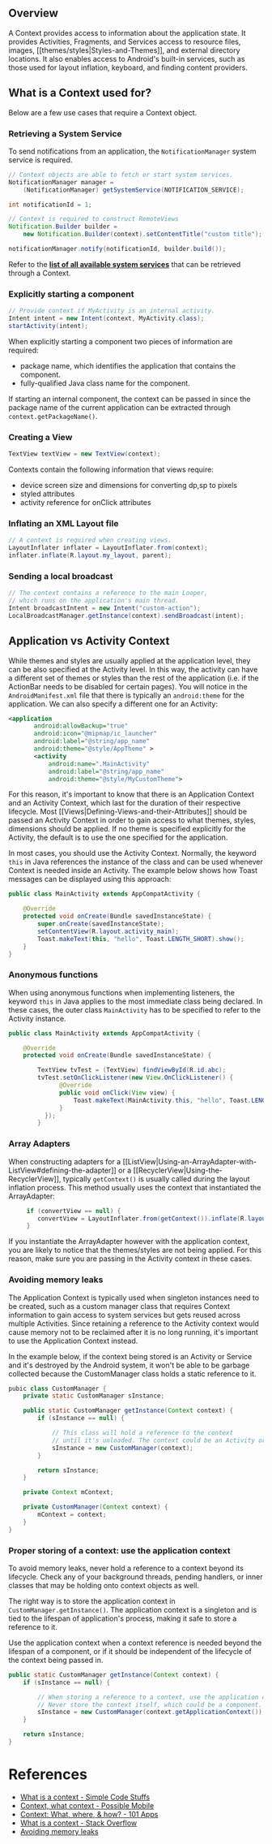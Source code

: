 ## Overview

A Context provides access to information about the application state.  It provides Activities, Fragments, and Services access to resource files, images, [[themes/styles|Styles-and-Themes]], and external directory locations.  It also enables access to Android's built-in services, such as those used for layout inflation, keyboard, and finding content providers.

## What is a Context used for?

Below are a few use cases that require a Context object.

### Retrieving a System Service

To send notifications from an application, the `NotificationManager` system service is required.

```java
// Context objects are able to fetch or start system services.
NotificationManager manager = 
    (NotificationManager) getSystemService(NOTIFICATION_SERVICE);

int notificationId = 1;

// Context is required to construct RemoteViews
Notification.Builder builder = 
    new Notification.Builder(context).setContentTitle("custom title");

notificationManager.notify(notificationId, builder.build());
```

Refer to the **[list of all available system services](http://developer.android.com/reference/android/content/Context.html#getSystemService(java.lang.String))** that can be retrieved through a Context.

### Explicitly starting a component

```java
// Provide context if MyActivity is an internal activity.
Intent intent = new Intent(context, MyActivity.class);
startActivity(intent);
```

When explicitly starting a component two pieces of information are required:
* package name, which identifies the application that contains the component.
* fully-qualified Java class name for the component.

If starting an internal component, the context can be passed in since the package name of the current application can be extracted through `context.getPackageName()`.

### Creating a View

```java
TextView textView = new TextView(context);
```

Contexts contain the following information that views require:
* device screen size and dimensions for converting dp,sp to pixels
* styled attributes
* activity reference for onClick attributes


### Inflating an XML Layout file

```java
// A context is required when creating views.
LayoutInflater inflater = LayoutInflater.from(context);
inflater.inflate(R.layout.my_layout, parent);
```

### Sending a local broadcast
```java
// The context contains a reference to the main Looper, 
// which runs on the application's main thread.
Intent broadcastIntent = new Intent("custom-action");
LocalBroadcastManager.getInstance(context).sendBroadcast(intent);
```

## Application vs Activity Context

While themes and styles are usually applied at the application level, they can be also specified at the Activity level.  In this way, the activity can have a different set of themes or styles than the rest of the application (i.e. if the ActionBar needs to be disabled for certain pages).   You will notice in the `AndroidManifest.xml` file that there is typically an `android:theme` for the application.  We can also specify a different one for an Activity:

```xml
<application
       android:allowBackup="true"
       android:icon="@mipmap/ic_launcher"
       android:label="@string/app_name"
       android:theme="@style/AppTheme" >
       <activity
           android:name=".MainActivity"
           android:label="@string/app_name"
           android:theme="@style/MyCustomTheme">
```

For this reason, it's important to know that there is an Application Context and an Activity Context, which last for the duration of their respective lifecycle.  Most [[Views|Defining-Views-and-their-Attributes]] should be passed an Activity Context in order to gain access to what themes, styles, dimensions should be applied.   If no theme is specified explicitly for the Activity, the default is to use the one specified for the application.

In most cases, you should use the Activity Context.  Normally, the keyword `this` in Java references the instance of the class and can be used whenever Context is needed inside an Activity.  The example below shows how Toast messages can be displayed using this approach:

```java
public class MainActivity extends AppCompatActivity {

    @Override
    protected void onCreate(Bundle savedInstanceState) {
        super.onCreate(savedInstanceState);
        setContentView(R.layout.activity_main);  
        Toast.makeText(this, "hello", Toast.LENGTH_SHORT).show();
    }
}
```

### Anonymous functions

When using anonymous functions when implementing listeners, the keyword `this` in Java applies to the most immediate class being declared.  In these cases, the outer class `MainActivity` has to be specified to refer to the Activity instance.  

```java
public class MainActivity extends AppCompatActivity {

    @Override
    protected void onCreate(Bundle savedInstanceState) {

        TextView tvTest = (TextView) findViewById(R.id.abc);
        tvTest.setOnClickListener(new View.OnClickListener() {
              @Override
              public void onClick(View view) {
                  Toast.makeText(MainActivity.this, "hello", Toast.LENGTH_SHORT).show();
              }
          });
        }
```

### Array Adapters

When constructing adapters for a [[ListView|Using-an-ArrayAdapter-with-ListView#defining-the-adapter]] or a [[RecyclerView|Using-the-RecyclerView]], typically `getContext()` is usually called during the layout inflation process.  This method usually uses the context that instantiated the ArrayAdapter:

```java
     if (convertView == null) {
        convertView = LayoutInflater.from(getContext()).inflate(R.layout.item_user, parent, false);
     }
```

If you instantiate the ArrayAdapter however with the application context, you are likely to notice that the themes/styles are not being applied.  For this reason, make sure you are passing in the Activity context in these cases.

### Avoiding memory leaks

The Application Context is typically used when singleton instances need to be created, such as a custom manager class that requires Context information to gain access to system services but gets reused across multiple Activities.  Since retaining a reference to the Activity context would cause memory not to be reclaimed after it is no long running, it's important to use the Application Context instead.

In the example below, if the context being stored is an Activity or Service and it's destroyed by the Android system, it won't be able to be garbage collected because the CustomManager class holds a static reference to it.

```java
pubic class CustomManager {
    private static CustomManager sInstance;

    public static CustomManager getInstance(Context context) {
        if (sInstance == null) {

            // This class will hold a reference to the context
            // until it's unloaded. The context could be an Activity or Service.
            sInstance = new CustomManager(context);
        }

        return sInstance;
    }

    private Context mContext;

    private CustomManager(Context context) {
        mContext = context;
    }
}
```

### Proper storing of a context: use the application context

To avoid memory leaks, never hold a reference to a context beyond its lifecycle.  Check any of your background threads, pending handlers, or inner classes that may be holding onto context objects as well.

The right way is to store the application context in `CustomManager.getInstance()`.  The application context is a singleton and is tied to the lifespan of application's process, making it safe to store a reference to it.

Use the application context when a context reference is needed beyond the lifespan of a component, or if it should be independent of the lifecycle of the context being passed in.

```java
public static CustomManager getInstance(Context context) {
    if (sInstance == null) {

        // When storing a reference to a context, use the application context.
        // Never store the context itself, which could be a component.
        sInstance = new CustomManager(context.getApplicationContext());
    }

    return sInstance;
}
```

# References
* [What is a context - Simple Code Stuffs](http://www.simplecodestuffs.com/what-is-context-in-android/)
* [Context, what context - Possible Mobile](https://possiblemobile.com/2013/06/context/)
* [Context: What, where, & how? - 101 Apps](http://www.101apps.co.za/index.php/articles/all-about-using-android-s-context-class.html)
* [What is a context - Stack Overflow](http://stackoverflow.com/questions/3572463/what-is-context-in-android)
* [Avoiding memory leaks](http://android-developers.blogspot.com.tr/2009/01/avoiding-memory-leaks.html)